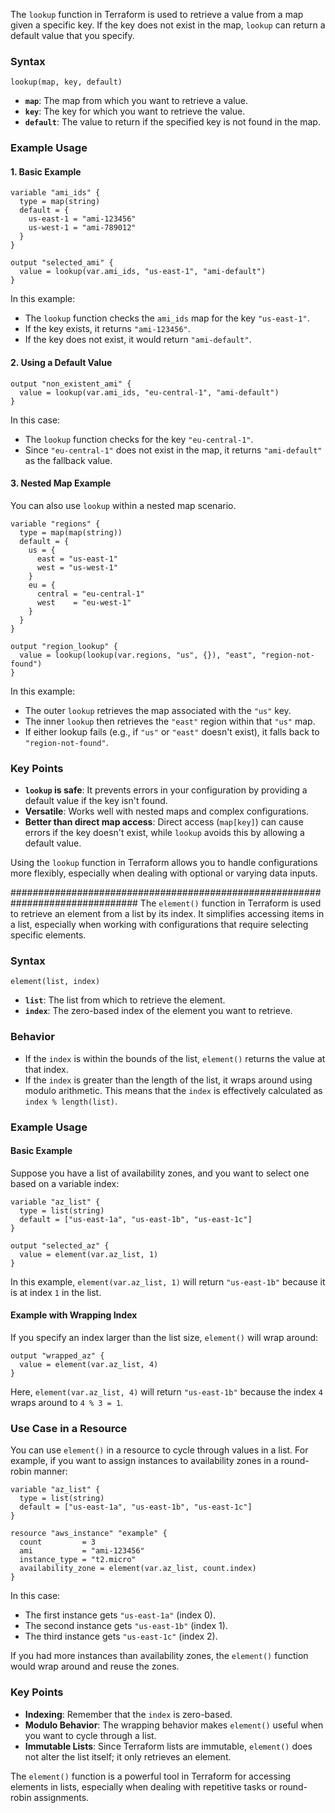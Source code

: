 The `lookup` function in Terraform is used to retrieve a value from a map given a specific key. If the key does not exist in the map, `lookup` can return a default value that you specify.

### Syntax
```hcl
lookup(map, key, default)
```

- **`map`**: The map from which you want to retrieve a value.
- **`key`**: The key for which you want to retrieve the value.
- **`default`**: The value to return if the specified key is not found in the map.

### Example Usage

#### 1. Basic Example
```hcl
variable "ami_ids" {
  type = map(string)
  default = {
    us-east-1 = "ami-123456"
    us-west-1 = "ami-789012"
  }
}

output "selected_ami" {
  value = lookup(var.ami_ids, "us-east-1", "ami-default")
}
```

In this example:
- The `lookup` function checks the `ami_ids` map for the key `"us-east-1"`.
- If the key exists, it returns `"ami-123456"`.
- If the key does not exist, it would return `"ami-default"`.

#### 2. Using a Default Value
```hcl
output "non_existent_ami" {
  value = lookup(var.ami_ids, "eu-central-1", "ami-default")
}
```

In this case:
- The `lookup` function checks for the key `"eu-central-1"`.
- Since `"eu-central-1"` does not exist in the map, it returns `"ami-default"` as the fallback value.

#### 3. Nested Map Example
You can also use `lookup` within a nested map scenario.

```hcl
variable "regions" {
  type = map(map(string))
  default = {
    us = {
      east = "us-east-1"
      west = "us-west-1"
    }
    eu = {
      central = "eu-central-1"
      west    = "eu-west-1"
    }
  }
}

output "region_lookup" {
  value = lookup(lookup(var.regions, "us", {}), "east", "region-not-found")
}
```

In this example:
- The outer `lookup` retrieves the map associated with the `"us"` key.
- The inner `lookup` then retrieves the `"east"` region within that `"us"` map.
- If either lookup fails (e.g., if `"us"` or `"east"` doesn't exist), it falls back to `"region-not-found"`.

### Key Points
- **`lookup` is safe**: It prevents errors in your configuration by providing a default value if the key isn't found.
- **Versatile**: Works well with nested maps and complex configurations.
- **Better than direct map access**: Direct access (`map[key]`) can cause errors if the key doesn't exist, while `lookup` avoids this by allowing a default value.

Using the `lookup` function in Terraform allows you to handle configurations more flexibly, especially when dealing with optional or varying data inputs.





###############################################################################
The `element()` function in Terraform is used to retrieve an element from a list by its index. It simplifies accessing items in a list, especially when working with configurations that require selecting specific elements.

### Syntax

```hcl
element(list, index)
```

- **`list`**: The list from which to retrieve the element.
- **`index`**: The zero-based index of the element you want to retrieve.

### Behavior
- If the `index` is within the bounds of the list, `element()` returns the value at that index.
- If the `index` is greater than the length of the list, it wraps around using modulo arithmetic. This means that the `index` is effectively calculated as `index % length(list)`.

### Example Usage

#### Basic Example
Suppose you have a list of availability zones, and you want to select one based on a variable index:

```hcl
variable "az_list" {
  type = list(string)
  default = ["us-east-1a", "us-east-1b", "us-east-1c"]
}

output "selected_az" {
  value = element(var.az_list, 1)
}
```

In this example, `element(var.az_list, 1)` will return `"us-east-1b"` because it is at index `1` in the list.

#### Example with Wrapping Index
If you specify an index larger than the list size, `element()` will wrap around:

```hcl
output "wrapped_az" {
  value = element(var.az_list, 4)
}
```

Here, `element(var.az_list, 4)` will return `"us-east-1b"` because the index `4` wraps around to `4 % 3 = 1`.

### Use Case in a Resource
You can use `element()` in a resource to cycle through values in a list. For example, if you want to assign instances to availability zones in a round-robin manner:

```hcl
variable "az_list" {
  type = list(string)
  default = ["us-east-1a", "us-east-1b", "us-east-1c"]
}

resource "aws_instance" "example" {
  count         = 3
  ami           = "ami-123456"
  instance_type = "t2.micro"
  availability_zone = element(var.az_list, count.index)
}
```

In this case:
- The first instance gets `"us-east-1a"` (index 0).
- The second instance gets `"us-east-1b"` (index 1).
- The third instance gets `"us-east-1c"` (index 2).

If you had more instances than availability zones, the `element()` function would wrap around and reuse the zones.

### Key Points
- **Indexing**: Remember that the `index` is zero-based.
- **Modulo Behavior**: The wrapping behavior makes `element()` useful when you want to cycle through a list.
- **Immutable Lists**: Since Terraform lists are immutable, `element()` does not alter the list itself; it only retrieves an element.

The `element()` function is a powerful tool in Terraform for accessing elements in lists, especially when dealing with repetitive tasks or round-robin assignments.